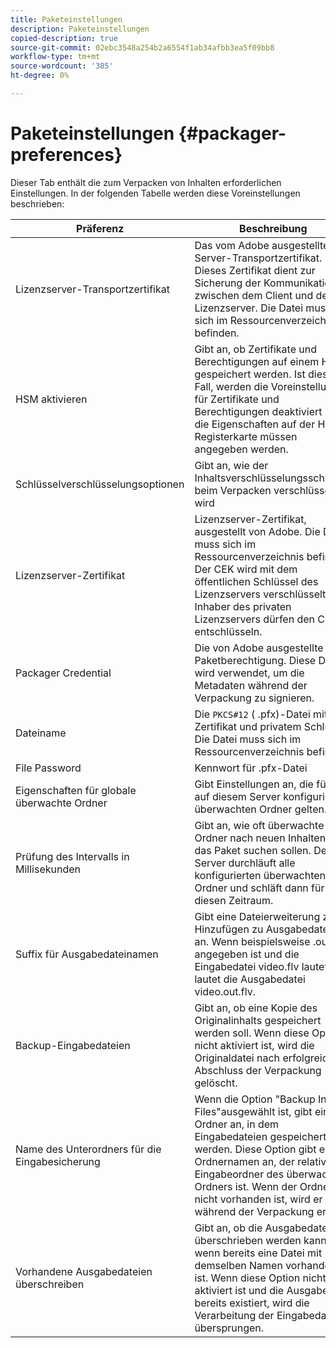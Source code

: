 ```yaml
---
title: Paketeinstellungen
description: Paketeinstellungen
copied-description: true
source-git-commit: 02ebc3548a254b2a6554f1ab34afbb3ea5f09bb8
workflow-type: tm+mt
source-wordcount: '385'
ht-degree: 0%

---
```


# Paketeinstellungen {#packager-preferences}

Dieser Tab enthält die zum Verpacken von Inhalten erforderlichen Einstellungen. In der folgenden Tabelle werden diese Voreinstellungen beschrieben:

| Präferenz | Beschreibung |
|--- |--- |
| Lizenzserver-Transportzertifikat | Das vom Adobe ausgestellte Server-Transportzertifikat. Dieses Zertifikat dient zur Sicherung der Kommunikation zwischen dem Client und dem Lizenzserver. Die Datei muss sich im Ressourcenverzeichnis befinden. |
| HSM aktivieren | Gibt an, ob Zertifikate und Berechtigungen auf einem HSM gespeichert werden. Ist dies der Fall, werden die Voreinstellungen für Zertifikate und Berechtigungen deaktiviert und die Eigenschaften auf der HSM-Registerkarte müssen angegeben werden. |
| Schlüsselverschlüsselungsoptionen | Gibt an, wie der Inhaltsverschlüsselungsschlüssel beim Verpacken verschlüsselt wird |
| Lizenzserver-Zertifikat | Lizenzserver-Zertifikat, ausgestellt von Adobe. Die Datei muss sich im Ressourcenverzeichnis befinden. Der CEK wird mit dem öffentlichen Schlüssel des Lizenzservers verschlüsselt. Nur Inhaber des privaten Lizenzservers dürfen den CEK entschlüsseln. |
| Packager Credential | Die von Adobe ausgestellte Paketberechtigung. Diese Datei wird verwendet, um die Metadaten während der Verpackung zu signieren. |
| Dateiname | Die `PKCS#12` ( .pfx)-Datei mit Zertifikat und privatem Schlüssel. Die Datei muss sich im Ressourcenverzeichnis befinden. |
| File Password | Kennwort für .pfx-Datei |
| Eigenschaften für globale überwachte Ordner | Gibt Einstellungen an, die für alle auf diesem Server konfigurierten überwachten Ordner gelten. |
| Prüfung des Intervalls in Millisekunden | Gibt an, wie oft überwachte Ordner nach neuen Inhalten für das Paket suchen sollen. Der Server durchläuft alle konfigurierten überwachten Ordner und schläft dann für diesen Zeitraum. |
| Suffix für Ausgabedateinamen | Gibt eine Dateierweiterung zum Hinzufügen zu Ausgabedateien an. Wenn beispielsweise .out angegeben ist und die Eingabedatei video.flv lautet, lautet die Ausgabedatei video.out.flv. |
| Backup-Eingabedateien | Gibt an, ob eine Kopie des Originalinhalts gespeichert werden soll. Wenn diese Option nicht aktiviert ist, wird die Originaldatei nach erfolgreichem Abschluss der Verpackung gelöscht. |
| Name des Unterordners für die Eingabesicherung | Wenn die Option &quot;Backup Input Files&quot;ausgewählt ist, gibt einen Ordner an, in dem Eingabedateien gespeichert werden. Diese Option gibt einen Ordnernamen an, der relativ zum Eingabeordner des überwachten Ordners ist. Wenn der Ordner nicht vorhanden ist, wird er während der Verpackung erstellt. |
| Vorhandene Ausgabedateien überschreiben | Gibt an, ob die Ausgabedatei überschrieben werden kann, wenn bereits eine Datei mit demselben Namen vorhanden ist. Wenn diese Option nicht aktiviert ist und die Ausgabedatei bereits existiert, wird die Verarbeitung der Eingabedatei übersprungen. |
